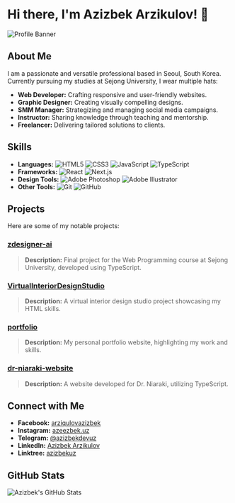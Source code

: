 # Hi there, I'm Azizbek Arzikulov! 👋

![Profile Banner](URL_TO_BANNER_IMAGE)

## About Me

I am a passionate and versatile professional based in Seoul, South Korea. Currently pursuing my studies at Sejong University, I wear multiple hats:

- **Web Developer:** Crafting responsive and user-friendly websites.
- **Graphic Designer:** Creating visually compelling designs.
- **SMM Manager:** Strategizing and managing social media campaigns.
- **Instructor:** Sharing knowledge through teaching and mentorship.
- **Freelancer:** Delivering tailored solutions to clients.

## Skills

- **Languages:** ![HTML5](https://img.shields.io/badge/-HTML5-E34F26?style=flat&logo=html5&logoColor=white) ![CSS3](https://img.shields.io/badge/-CSS3-1572B6?style=flat&logo=css3&logoColor=white) ![JavaScript](https://img.shields.io/badge/-JavaScript-F7DF1E?style=flat&logo=javascript&logoColor=black) ![TypeScript](https://img.shields.io/badge/-TypeScript-007ACC?style=flat&logo=typescript&logoColor=white)
- **Frameworks:** ![React](https://img.shields.io/badge/-React-61DAFB?style=flat&logo=react&logoColor=black) ![Next.js](https://img.shields.io/badge/-Next.js-000000?style=flat&logo=nextdotjs&logoColor=white)
- **Design Tools:** ![Adobe Photoshop](https://img.shields.io/badge/-Adobe%20Photoshop-31A8FF?style=flat&logo=adobe%20photoshop&logoColor=white) ![Adobe Illustrator](https://img.shields.io/badge/-Adobe%20Illustrator-FF9A00?style=flat&logo=adobe%20illustrator&logoColor=white)
- **Other Tools:** ![Git](https://img.shields.io/badge/-Git-F05032?style=flat&logo=git&logoColor=white) ![GitHub](https://img.shields.io/badge/-GitHub-181717?style=flat&logo=github&logoColor=white)

## Projects

Here are some of my notable projects:

### [zdesigner-ai](https://github.com/azizbekdevuz/zdesigner-ai)

> **Description:** Final project for the Web Programming course at Sejong University, developed using TypeScript.

### [VirtualInteriorDesignStudio](https://github.com/azizbekdevuz/VirtualInteriorDesignStudio)

> **Description:** A virtual interior design studio project showcasing my HTML skills.

### [portfolio](https://github.com/azizbekdevuz/portfolio)

> **Description:** My personal portfolio website, highlighting my work and skills.

### [dr-niaraki-website](https://github.com/azizbekdevuz/dr-niaraki-website)

> **Description:** A website developed for Dr. Niaraki, utilizing TypeScript.

## Connect with Me

- **Facebook:** [arziqulovazizbek](https://www.facebook.com/arziqulovazizbek)
- **Instagram:** [azeezbek.uz](https://www.instagram.com/azeezbek.uz)
- **Telegram:** [@azizbekdevuz](https://t.me/+Abz6kYFkTX9hNzFi)
- **LinkedIn:** [Azizbek Arzikulov](https://www.linkedin.com/in/azizbek-arzikulov)
- **Linktree:** [azizbekuz](https://linktr.ee/azizbekuz)

## GitHub Stats

![Azizbek's GitHub Stats](https://github-readme-stats.vercel.app/api?username=azizbekdevuz&show_icons=true&theme=radical)
